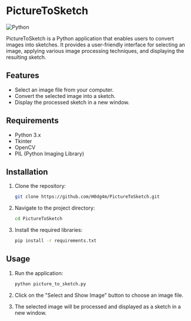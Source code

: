 # PictureToSketch

![Python](https://img.shields.io/badge/Python-3.x-blue)

PictureToSketch is a Python application that enables users to convert images into sketches. It provides a user-friendly interface for selecting an image, applying various image processing techniques, and displaying the resulting sketch.

## Features

- Select an image file from your computer.
- Convert the selected image into a sketch.
- Display the processed sketch in a new window.

## Requirements

- Python 3.x
- Tkinter
- OpenCV
- PIL (Python Imaging Library)

## Installation

1. Clone the repository:

    ```bash
    git clone https://github.com/H0dg4m/PictureToSketch.git
    ```

2. Navigate to the project directory:

    ```bash
    cd PictureToSketch
    ```

3. Install the required libraries:

    ```bash
    pip install -r requirements.txt
    ```

## Usage

1. Run the application:

    ```bash
    python picture_to_sketch.py
    ```

2. Click on the "Select and Show Image" button to choose an image file.
3. The selected image will be processed and displayed as a sketch in a new window.


